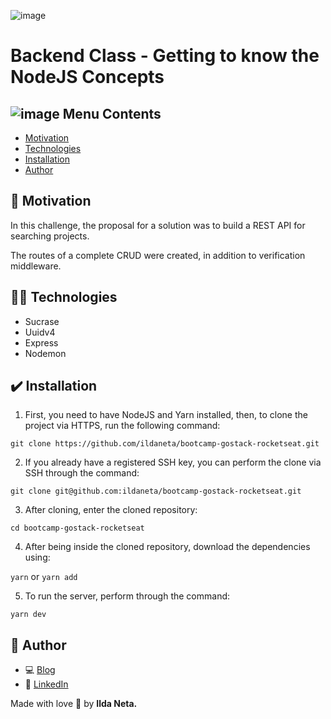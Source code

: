 ![image](https://user-images.githubusercontent.com/21963291/85336662-5d8fb200-b4b5-11ea-999f-41da44f32b82.png)

# Backend Class - Getting to know the NodeJS Concepts

## ![image](https://user-images.githubusercontent.com/21963291/85338764-45ba2d00-b4b9-11ea-921a-d15eb692b2ea.png) Menu Contents

- [Motivation](#pushpin-motivation)
- [Technologies](#woman_technologist-technologies)
- [Installation](#heavy_check_mark-installation)
- [Author](#pencil-author)

## :pushpin: Motivation

In this challenge, the proposal for a solution was to build a REST API for searching projects.

The routes of a complete CRUD were created, in addition to verification middleware.

## :woman_technologist: Technologies

- Sucrase
- Uuidv4
- Express
- Nodemon

## :heavy_check_mark: Installation

1. First, you need to have NodeJS and Yarn installed, then, to clone the project via HTTPS, run the following command:

`git clone https://github.com/ildaneta/bootcamp-gostack-rocketseat.git`

2. If you already have a registered SSH key, you can perform the clone via SSH through the command:

`git clone git@github.com:ildaneta/bootcamp-gostack-rocketseat.git`

3. After cloning, enter the cloned repository:

`cd bootcamp-gostack-rocketseat`

4. After being inside the cloned repository, download the dependencies using:

`yarn` or `yarn add`

5. To run the server, perform through the command:

`yarn dev`

## :pencil: Author

- :computer: <a href="https://ildaneta.dev" target="_blank">Blog</a>
- :large_blue_diamond: <a href="https://www.linkedin.com/in/ilda-silva-neta/" target="_blank">LinkedIn</a>

Made with love :heart_decoration: by **Ilda Neta.**
